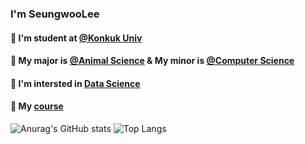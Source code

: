 ### I'm SeungwooLee 

#### 🏫 I'm student at [@Konkuk Univ](http://www.konkuk.ac.kr/do/Index.do) 

#### 🌱 My major is [@Animal Science](http://anis.konkuk.ac.kr/main.do) & My minor is [@Computer Science](http://cse.konkuk.ac.kr/main.do) 

#### 👀 I'm intersted in [Data Science](https://cerulean-cord-e77.notion.site/BAC-Big-data-Analytics-Communiy-7929f490bf974c4683631a671b9a4f0e)

#### 📜 My [course](https://www.notion.so/WID-What-I-Did-5d05c0f84afd4ee9910bc957eb0de647?p=6b59a9ad1d9a403bbd6ed1f1bb657f7d&pm=c) 

![Anurag's GitHub stats](https://github-readme-stats.vercel.app/api?username=seungwoolee-222&show_icons=true&theme=vue-dark) 
![Top Langs](https://github-readme-stats.vercel.app/api/top-langs/?username=seungwoolee-222&exclude_repo=aib_review2,BDAA,Titanic---Machine-Learning-from-Disaster&layout=compact&theme=vue-dark)


